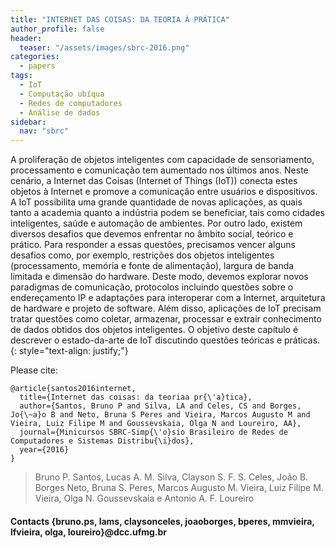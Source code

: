 ```yaml
---
title: "INTERNET DAS COISAS: DA TEORIA À PRÁTICA"
author_profile: false
header:
  teaser: "/assets/images/sbrc-2016.png"
categories:
  - papers
tags:
  - IoT
  - Computação ubíqua
  - Redes de computadores
  - Análise de dados
sidebar:
  nav: "sbrc"
---
```


A proliferação de objetos inteligentes com capacidade de sensoriamento, processamento e comunicação tem aumentado nos últimos anos. Neste cenário, a Internet das Coisas (Internet of Things (IoT)) conecta estes objetos à Internet e promove a comunicação entre usuários e dispositivos. A IoT possibilita uma grande quantidade de novas aplicações, as quais tanto a academia quanto a indústria podem se beneficiar, tais como cidades inteligentes, saúde e automação de ambientes. Por outro lado, existem diversos desafios que devemos enfrentar no âmbito social, teórico e prático. Para responder a essas questões, precisamos vencer alguns desafios como, por exemplo, restrições dos objetos inteligentes (processamento, memória e fonte de alimentação), largura de banda limitada e dimensão do hardware. Deste modo, devemos explorar novos paradigmas de comunicação, protocolos incluindo questões sobre o endereçamento IP e adaptações para interoperar com a Internet, arquitetura de hardware e projeto de software. Além disso, aplicações de IoT precisam tratar questões como coletar, armazenar, processar e extrair conhecimento de dados obtidos dos objetos inteligentes. O objetivo deste capítulo é descrever o estado-da-arte de IoT discutindo questões teóricas e práticas.
{: style="text-align: justify;"}

Please cite:
```TeX
@article{santos2016internet,
  title={Internet das coisas: da teoriaa pr{\'a}tica},
  author={Santos, Bruno P and Silva, LA and Celes, CS and Borges, Jo{\~a}o B and Neto, Bruna S Peres and Vieira, Marcos Augusto M and Vieira, Luiz Filipe M and Goussevskaia, Olga N and Loureiro, AA},
  journal={Minicursos SBRC-Simp{\'o}sio Brasileiro de Redes de Computadores e Sistemas Distribu{\i}dos},
  year={2016}
}
```

> Bruno P. Santos, Lucas A. M. Silva, Clayson S. F. S. Celes, João B. Borges Neto, Bruna S. Peres, Marcos Augusto M. Vieira, Luiz Filipe M. Vieira, Olga N. Goussevskaia e Antonio A. F. Loureiro
#### Contacts  {bruno.ps, lams, claysonceles, joaoborges, bperes, mmvieira, lfvieira, olga, loureiro}@dcc.ufmg.br